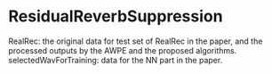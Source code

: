 # ResidualReverbSuppression
RealRec: the original data for test set of RealRec in the paper, and the processed outputs by the AWPE and the proposed algorithms.
selectedWavForTraining: data for the NN part in the paper. 

